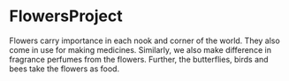 # FlowersProject

Flowers carry importance in each nook and corner of the world. They also come in use for making medicines. Similarly, we also make difference in fragrance perfumes from the flowers. Further, the butterflies, birds and bees take the flowers as food.
